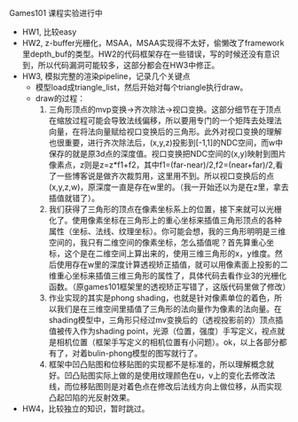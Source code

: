 Games101 课程实验进行中

- HW1, 比较easy
- HW2, z-buffer光栅化，MSAA，MSAA实现得不太好，偷懒改了framework里depth_buf的类型。HW2的代码框架存在一些错误，写的时候还没有意识到，所以代码漏洞可能较多，这部分都会在HW3中修正。
- HW3, 模拟完整的渲染pipeline，记录几个关键点
  - 模型load成triangle_list，然后开始对每个triangle执行draw。
  - draw的过程：
    1. 三角形顶点的mvp变换->齐次除法->视口变换。这部分细节在于顶点在缩放过程可能会导致法线偏移，所以要用专门的一个矩阵去处理法向量，在将法向量赋给视口变换后的三角形。此外对视口变换的理解也很重要，进行齐次除法后，(x,y,z)投影到[-1,1]的NDC空间，而w中保存的就是原3d点的深度值。视口变换把NDC空间的(x,y)映射到图片像素点，z则是z=z*f1+f2，其中f1=(far-near)/2,f2=(near+far)/2,看了一些博客说是做齐次裁剪用，这里用不到。所以视口变换后的点(x,y,z,w)，原深度一直是存在w里的。（我一开始还以为是在z里，拿去插值就错了）。
    2. 我们获得了三角形的顶点在像素坐标系上的位置，接下来就可以光栅化了。使用像素坐标在三角形上的重心坐标来插值三角形顶点的各种属性（坐标、法线、纹理坐标）。你可能会想，我的三角形明明是三维空间的，我只有二维空间的像素坐标，怎么插值呢？首先算重心坐标，这个是在二维空间上算出来的，使用三维三角形的x，y维度。然后使用存在w里的深度计算透视矫正插值，就可以用像素面上投影的二维重心坐标来插值三维三角形的属性了，具体代码去看作业3的光栅化函数。（原games101框架里的透视矫正写错了，这版代码里做了修改）
    3. 作业实现的其实是phong shading，也就是针对像素单位的着色，所以我们是在三维空间里插值了三角形的法向量作为像素的法向量。在shading模型中，三角形只经过mv变换后的（透视投影前的）顶点插值被传入作为shading point，光源（位置，强度）手写定义，视点就是相机位置（框架手写定义的相机位置有小问题）。ok，以上各部分都有了，对着bulin-phong模型的图写就行了。
    4. 框架中凹凸贴图和位移贴图的实现都不是标准的，所以理解概念就好。凹凸贴图实际上做的是使用纹理颜色在u，v上的变化去修改法线，而位移贴图则是对着色点在修改后法线方向上做位移，从而实现凸起凹陷的光反射效果。
- HW4，比较独立的知识，暂时跳过。
